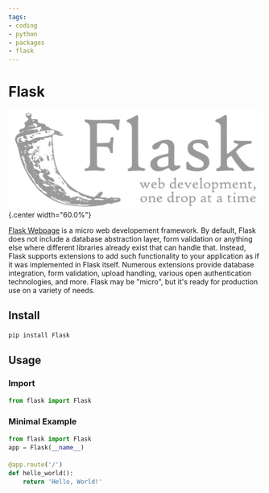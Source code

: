 ```yaml
---
tags:
- coding
- python
- packages
- flask
---
```

# Flask
![](img/flask.svg){.center width="60.0%"}

[Flask Webpage](https://flask.palletsprojects.com) is a micro web developement framework. By default, Flask does not include a database abstraction layer, form validation or anything else where different libraries already exist that can handle that. Instead, Flask supports extensions to add such functionality to your application as if it was implemented in Flask itself. Numerous extensions provide database integration, form validation, upload handling, various open authentication technologies, and more. Flask may be "micro", but it's ready for production use on a variety of needs.

## Install

``` bash
pip install Flask
```

## Usage

### Import

``` python
from flask import Flask
```

### Minimal Example

``` python
from flask import Flask
app = Flask(__name__)

@app.route('/')
def hello_world():
    return 'Hello, World!'
```